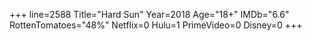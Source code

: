 +++
line=2588
Title="Hard Sun"
Year=2018
Age="18+"
IMDb="6.6"
RottenTomatoes="48%"
Netflix=0
Hulu=1
PrimeVideo=0
Disney=0
+++

